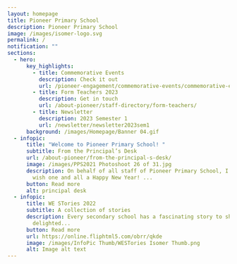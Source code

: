 ```yaml
---
layout: homepage
title: Pioneer Primary School
description: Pioneer Primary School
image: /images/isomer-logo.svg
permalink: /
notification: ""
sections:
  - hero:
      key_highlights:
        - title: Commemorative Events
          description: Check it out
          url: /pioneer-engagement/commemorative-events/commemorative-events/
        - title: Form Teachers 2023
          description: Get in touch
          url: /about-pioneer/staff-directory/form-teachers/
        - title: Newsletter
          description: 2023 Semester 1
          url: /newsletter/newsletter2023sem1
      background: /images/Homepage/Banner 04.gif
  - infopic:
      title: "Welcome to Pioneer Primary School! "
      subtitle: From the Principal’s Desk
      url: /about-pioneer/from-the-principal-s-desk/
      image: /images/PPS2021 Photoshoot 26 of 31.jpg
      description: On behalf of all staff of Pioneer Primary School, I would like to
        wish one and all a Happy New Year! ...
      button: Read more
      alt: principal desk
  - infopic:
      title: WE STories 2022
      subtitle: A collection of stories
      description: Every secondary school has a fascinating story to share. May you be
        delighted...
      button: Read more
      url: https://online.fliphtml5.com/obrr/qkde
      image: /images/InfoPic Thumb/WESTories Isomer Thumb.png
      alt: Image alt text
---
```

